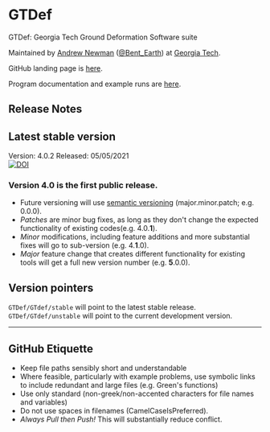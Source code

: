 # GTDef
GTDef: Georgia Tech Ground Deformation Software suite

Maintained by [Andrew Newman](http://geophysics.eas.gatech.edu) ([@Bent_Earth](https://twitter.com/Bent_Earth)) at [Georgia Tech](www.gatech.edu).

GitHub landing page is [here](https://avnewman.github.io/GTDef/).

Program documentation and example runs are [here](https://avnewman.github.io/GTDef/documentation/).

## Release Notes
## Latest stable version
Version: 4.0.2 
Released: 05/05/2021  
[![DOI](https://zenodo.org/badge/283332126.svg)](https://zenodo.org/badge/latestdoi/283332126)

### Version 4.0 is the first public release. 
* Future versioning will use [semantic versioning](https://semver.org/) (major.minor.patch; e.g. 0.0.0).  
* _Patches_ are minor bug fixes, as long as they don't change the expected functionality of existing codes(e.g. 4.0.**1**). 
* _Minor_ modifications, including feature additions and more substantial fixes will go to sub-version (e.g. 4.**1**.0).
* _Major_ feature change that creates different functionality for existing tools will get a full new version number (e.g. **5**.0.0).

## Version pointers
`GTDef/GTdef/stable` will point to the latest stable release.
`GTDef/GTdef/unstable` will point to the current development version.

-----------
## GitHub Etiquette

* Keep file paths sensibly short and understandable
* Where feasible, particularly with example problems, use symbolic links to include redundant and large files (e.g. Green's functions)
* Use only standard (non-greek/non-accented characters for file names and variables)
* Do not use spaces in filenames (CamelCaseIsPreferred).
* *Always Pull then Push!*  This will substantially reduce conflict.

